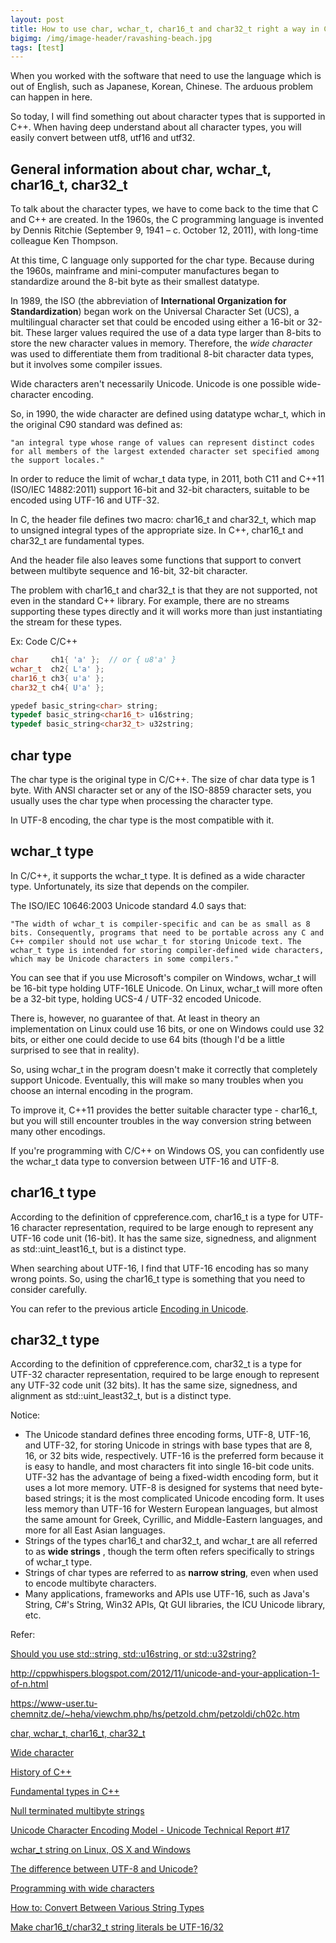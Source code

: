 ```yaml
---
layout: post
title: How to use char, wchar_t, char16_t and char32_t right a way in C++
bigimg: /img/image-header/ravashing-beach.jpg
tags: [test]
---
```


When you worked with the software that need to use the language which is out of English, such as Japanese, Korean, Chinese. The arduous problem can happen in here.

So today, I will find something out about character types that is supported in C++. When having deep understand about all character types, you will easily convert between utf8, utf16 and utf32.


## General information about char, wchar_t, char16_t, char32_t
To talk about the character types, we have to come back to the time that C and C++ are created. In the 1960s, the C programming language is invented by Dennis Ritchie (September 9, 1941 – c. October 12, 2011), with long-time colleague Ken Thompson.

At this time, C language only supported for the char type. Because during the 1960s, mainframe and mini-computer manufactures began to standardize around the 8-bit byte as their smallest datatype. 

In 1989, the ISO (the abbreviation of **International Organization for Standardization**) began work on the Universal Character Set (UCS), a multilingual character set that could be encoded using either a 16-bit or 32-bit. These larger values required the use of a data type larger than 8-bits to store the new character values in memory. Therefore, the *wide character* was used to differentiate them from traditional 8-bit character data types, but it involves some compiler issues. 

Wide characters aren't necessarily Unicode. Unicode is one possible wide-character encoding.

So, in 1990, the wide character are defined using datatype wchar_t, which in the original C90 standard was defined as: 

```
"an integral type whose range of values can represent distinct codes for all members of the largest extended character set specified among the support locales."
```

In order to reduce the limit of wchar_t data type, in 2011, both C11 and C++11 (ISO/IEC 14882:2011) support 16-bit and 32-bit characters, suitable to be encoded using UTF-16 and UTF-32. 

In C, the header file <cuchar> defines two macro: char16_t and char32_t, which map to unsigned integral types of the appropriate size. In C++, char16_t and char32_t are fundamental types.

And the header file <cuchar> also leaves some functions that support to convert between multibyte sequence and 16-bit, 32-bit character. 

The problem with char16_t and char32_t is that they are not supported, not even in the standard C++ library. For example, there are no streams supporting these types directly and it will works more than just instantiating the stream for these types.

Ex: Code C/C++

```C++
char     ch1{ 'a' };  // or { u8'a' }
wchar_t  ch2{ L'a' };
char16_t ch3{ u'a' };
char32_t ch4{ U'a' };

ypedef basic_string<char> string;
typedef basic_string<char16_t> u16string;
typedef basic_string<char32_t> u32string;
```


## char type
The char type is the original type in C/C++. The size of char data type is 1 byte. With ANSI character set or any of the ISO-8859 character sets, you usually uses the char type when processing the character type. 

In UTF-8 encoding, the char type is the most compatible with it.


## wchar_t type
In C/C++, it supports the wchar_t type. It is defined as a wide character type. Unfortunately, its size that depends on the compiler. 

The ISO/IEC 10646:2003 Unicode standard 4.0 says that: 

```
"The width of wchar_t is compiler-specific and can be as small as 8 bits. Consequently, programs that need to be portable across any C and C++ compiler should not use wchar_t for storing Unicode text. The wchar_t type is intended for storing compiler-defined wide characters, which may be Unicode characters in some compilers."
```

You can see that if you use Microsoft's compiler on Windows, wchar_t will be 16-bit type holding UTF-16LE Unicode. On Linux, wchar_t will more often be a 32-bit type, holding UCS-4 / UTF-32 encoded Unicode.

There is, however, no guarantee of that. At least in theory an implementation on Linux could use 16 bits, or one on Windows could use 32 bits, or either one could decide to use 64 bits (though I'd be a little surprised to see that in reality).

So, using wchar_t in the program doesn't make it correctly that completely support Unicode. Eventually, this will make so many troubles when you choose an internal encoding in the program.

To improve it, C++11 provides the better suitable character type - char16_t, but you will still encounter troubles in the way conversion string between many other encodings.

If you're programming with C/C++ on Windows OS, you can confidently use the wchar_t data type to conversion between UTF-16 and UTF-8. 


## char16_t type
According to the definition of cppreference.com, char16_t is a type for UTF-16 character representation, required to be large enough to represent any UTF-16 code unit (16-bit). It has the same size, signedness, and alignment as std::uint_least16_t, but is a distinct type.

When searching about UTF-16, I find that UTF-16 encoding has so many wrong points. So, using the char16_t type is something that you need to consider carefully. 

You can refer to the previous article [Encoding in Unicode](2018-11-06-Encoding-Unicode).


## char32_t type
According to the definition of cppreference.com, char32_t is a type for UTF-32 character representation, required to be large enough to represent any UTF-32 code unit (32 bits). It has the same size, signedness, and alignment as std::uint_least32_t, but is a distinct type. 



Notice: 
- The Unicode standard defines three encoding forms, UTF-8, UTF-16, and UTF-32, for storing Unicode in strings with base types that are 8, 16, or 32 bits wide, respectively. UTF-16 is the preferred form because it is easy to handle, and most characters fit into single 16-bit code units. UTF-32 has the advantage of being a fixed-width encoding form, but it uses a lot more memory. UTF-8 is designed for systems that need byte-based strings; it is the most complicated Unicode encoding form. It uses less memory than UTF-16 for Western European languages, but almost the same amount for Greek, Cyrillic, and Middle-Eastern languages, and more for all East Asian languages.
- Strings of the types char16_t and char32_t, and wchar_t are all referred to as **wide strings** , though the term often refers specifically to strings of wchar_t type. 
- Strings of char types are referred to as **narrow string**, even when used to encode multibyte characters.
- Many applications, frameworks and APIs use UTF-16, such as Java's String, C#'s String, Win32 APIs, Qt GUI libraries, the ICU Unicode library, etc.



Refer: 

[Should you use std::string, std::u16string, or std::u32string?](https://www.ohadsoft.com/2014/11/should-you-use-stdstring-stdu16string-or-stdu32string/)

http://cppwhispers.blogspot.com/2012/11/unicode-and-your-application-1-of-n.html

https://www-user.tu-chemnitz.de/~heha/viewchm.php/hs/petzold.chm/petzoldi/ch02c.htm

[char, wchar_t, char16_t, char32_t](https://docs.microsoft.com/en-us/cpp/cpp/char-wchar-t-char16-t-char32-t?view=vs-2017)

[Wide character](https://en.wikipedia.org/wiki/Wide_character)

[History of C++](https://en.cppreference.com/w/cpp/language/history)

[Fundamental types in C++](https://en.cppreference.com/w/cpp/language/types)

[Null terminated multibyte strings](https://en.cppreference.com/w/cpp/string/multibyte)

[Unicode Character Encoding Model - Unicode Technical Report #17](http://www.unicode.org/reports/tr17/)

[wchar_t string on Linux, OS X and Windows](http://www.firstobject.com/wchar_t-string-on-linux-osx-windows.htm)

[The difference between UTF-8 and Unicode?](http://www.polylab.dk/utf8-vs-unicode.html)

[Programming with wide characters](https://www.linux.com/news/programming-wide-characters)

[How to: Convert Between Various String Types](https://docs.microsoft.com/en-us/cpp/text/how-to-convert-between-various-string-types?view=vs-2017)

[Make char16_t/char32_t string literals be UTF-16/32](http://www.open-std.org/jtc1/sc22/wg21/docs/papers/2018/p1041r1.html)